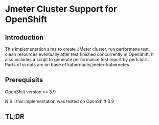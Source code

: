# Jmeter Cluster Support for  OpenShift

## Introduction 

This implementation aims to create JMeter cluster, run performane test, clean resources eventually after test finished concurrently in OpenShift. It also includes a script to generate performance test report by perfchart. 
Parts of scripts are on base of kubernauts/jmeter-kubernetes 

## Prerequisits

OpenShift version >= 3.9

N.B.: this implementation was tested on OpenShift 3.9

## TL;DR

```bash
```
 
